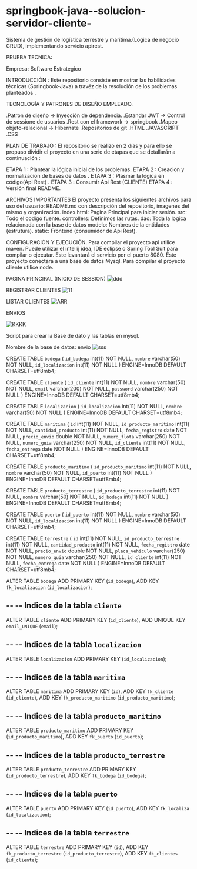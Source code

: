 # springbook-java--solucion-servidor-cliente-
Sistema de gestión de logística terrestre y maritima.(Logica de negocio CRUD), 
implementando servicio apirest.


PRUEBA TECNICA:


Empresa: Software  Estrategico



INTRODUCCIÓN :
Este repositorio consiste en mostrar las habilidades técnicas (Springbook-Java) a travéz de la resolución de los problemas planteados .




TECNOLOGÍA Y PATRONES DE DISEÑO EMPLEADO.

.Patron de diseño -> Inyección de dependencia.
.Estandar JWT -> Control de sessione de usuarios 
.Rest con el framework -> springbook
.Mapeo objeto-relacional -> Hibernate
.Repositorios de git
.HTML
.JAVASCRIPT
.CSS


PLAN DE TRABAJO :
El repositorio se realizó en 2 días y para ello se propuso dividir el proyecto en una serie de etapas que se detallarán a continuación :

ETAPA 1 :
Plantear la lógica inicial de los problemas.
ETAPA 2 :
Creacion y normalizacion de bases de datos .
ETAPA 3 :
Plasmar la lógica en código(Api Rest) .
ETAPA 3 :
Consumir Api Rest (CLIENTE)
ETAPA 4 :
Versión final README.



ARCHIVOS IMPORTANTES
El proyecto presenta los siguientes archivos para uso del usuario:
README.md con descripción del repositorio, imagenes del mismo y organización.
index.html: Pagina Principal para iniciar sesión.
src: Todo el codigo fuente.
controllers: Definimos las rutas.
dao: Toda la logica relacionada con la base de datos
modelo: Nombres de la entidades (estrutura).
static: Frontend (consumidor de Api Rest).


CONFIGURACIÓN Y EJECUCIÓN.
Para compilar el proyecto api utilice maven. Puede utilizar el intellij idea, IDE eclipse o Spring Tool Suit para compilar o ejecutar. Este levantará el servicio por el puerto 8080. Este proyecto conectará a una base de datos Mysql. Para compilar el proyecto cliente utilice node.



PAGINA PRINCIPAL  (INICIO DE SESSION)
![ddd](https://user-images.githubusercontent.com/89054795/149599681-c21666c8-d778-446f-8947-ce47df0e79ef.png)


REGISTRAR CLIENTES
![11](https://user-images.githubusercontent.com/89054795/149599807-1cd62272-dd2c-49a7-8d3b-064bffbb0960.png)


LISTAR CLIENTES
![ARR](https://user-images.githubusercontent.com/89054795/149623342-bd910046-7ab8-49b5-8ccc-d4b5031897b5.png)



ENVIOS

![KKKK](https://user-images.githubusercontent.com/89054795/149623489-df9d6135-cbfd-4db5-a3ee-e1438e8211ea.png)




Script para crear la Base de dato y las tablas en mysql.

Nombre de la base de datos: envio
![sss](https://user-images.githubusercontent.com/89054795/149599251-9b41804c-cdaf-4ddd-ad5b-55500a962ebd.png)




CREATE TABLE `bodega` (
  `id_bodega` int(11) NOT NULL,
  `nombre` varchar(50) NOT NULL,
  `id_localizacion` int(11) NOT NULL
) ENGINE=InnoDB DEFAULT CHARSET=utf8mb4;

CREATE TABLE `cliente` (
  `id_cliente` int(11) NOT NULL,
  `nombre` varchar(50) NOT NULL,
  `email` varchar(200) NOT NULL,
  `password` varchar(250) NOT NULL
) ENGINE=InnoDB DEFAULT CHARSET=utf8mb4;

CREATE TABLE `localizacion` (
  `id_localizacion` int(11) NOT NULL,
  `nombre` varchar(50) NOT NULL
) ENGINE=InnoDB DEFAULT CHARSET=utf8mb4;



CREATE TABLE `maritima` (
  `id` int(11) NOT NULL,
  `id_producto_maritimo` int(11) NOT NULL,
  `cantidad_producto` int(11) NOT NULL,
  `fecha_registro` date NOT NULL,
  `precio_envio` double NOT NULL,
  `numero_flota` varchar(250) NOT NULL,
  `numero_guia` varchar(250) NOT NULL,
  `id_cliente` int(11) NOT NULL,
  `fecha_entrega` date NOT NULL
) ENGINE=InnoDB DEFAULT CHARSET=utf8mb4;

CREATE TABLE `producto_maritimo` (
  `id_producto_maritimo` int(11) NOT NULL,
  `nombre` varchar(50) NOT NULL,
  `id_puerto` int(11) NOT NULL
) ENGINE=InnoDB DEFAULT CHARSET=utf8mb4;


CREATE TABLE `producto_terrestre` (
  `id_producto_terrestre` int(11) NOT NULL,
  `nombre` varchar(50) NOT NULL,
  `id_bodega` int(11) NOT NULL
) ENGINE=InnoDB DEFAULT CHARSET=utf8mb4;


CREATE TABLE `puerto` (
  `id_puerto` int(11) NOT NULL,
  `nombre` varchar(50) NOT NULL,
  `id_localizacion` int(11) NOT NULL
) ENGINE=InnoDB DEFAULT CHARSET=utf8mb4;

CREATE TABLE `terrestre` (
  `id` int(11) NOT NULL,
  `id_producto_terrestre` int(11) NOT NULL,
  `cantidad_producto` int(11) NOT NULL,
  `fecha_registro` date NOT NULL,
  `precio_envio` double NOT NULL,
  `placa_vehiculo` varchar(250) NOT NULL,
  `numero_guia` varchar(250) NOT NULL,
  `id_cliente` int(11) NOT NULL,
  `fecha_entrega` date NOT NULL
) ENGINE=InnoDB DEFAULT CHARSET=utf8mb4;



ALTER TABLE `bodega`
  ADD PRIMARY KEY (`id_bodega`),
  ADD KEY `fk_localizacion` (`id_localizacion`);

--
-- Indices de la tabla `cliente`
--
ALTER TABLE `cliente`
  ADD PRIMARY KEY (`id_cliente`),
  ADD UNIQUE KEY `email_UNIQUE` (`email`);

--
-- Indices de la tabla `localizacion`
--
ALTER TABLE `localizacion`
  ADD PRIMARY KEY (`id_localizacion`);

--
-- Indices de la tabla `maritima`
--
ALTER TABLE `maritima`
  ADD PRIMARY KEY (`id`),
  ADD KEY `fk_cliente` (`id_cliente`),
  ADD KEY `fk_producto_maritimo` (`id_producto_maritimo`);

--
-- Indices de la tabla `producto_maritimo`
--
ALTER TABLE `producto_maritimo`
  ADD PRIMARY KEY (`id_producto_maritimo`),
  ADD KEY `fk_puerto` (`id_puerto`);

--
-- Indices de la tabla `producto_terrestre`
--
ALTER TABLE `producto_terrestre`
  ADD PRIMARY KEY (`id_producto_terrestre`),
  ADD KEY `fk_bodega` (`id_bodega`);

--
-- Indices de la tabla `puerto`
--
ALTER TABLE `puerto`
  ADD PRIMARY KEY (`id_puerto`),
  ADD KEY `fk_localiza` (`id_localizacion`);

--
-- Indices de la tabla `terrestre`
--
ALTER TABLE `terrestre`
  ADD PRIMARY KEY (`id`),
  ADD KEY `fk_producto_terrestre` (`id_producto_terrestre`),
  ADD KEY `fk_clientes` (`id_cliente`);

